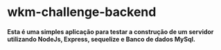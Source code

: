 # wkm-challenge-backend

#### Esta é uma simples aplicação para testar a construção de um servidor utilizando NodeJs, Express, sequelize e Banco de dados MySql.
